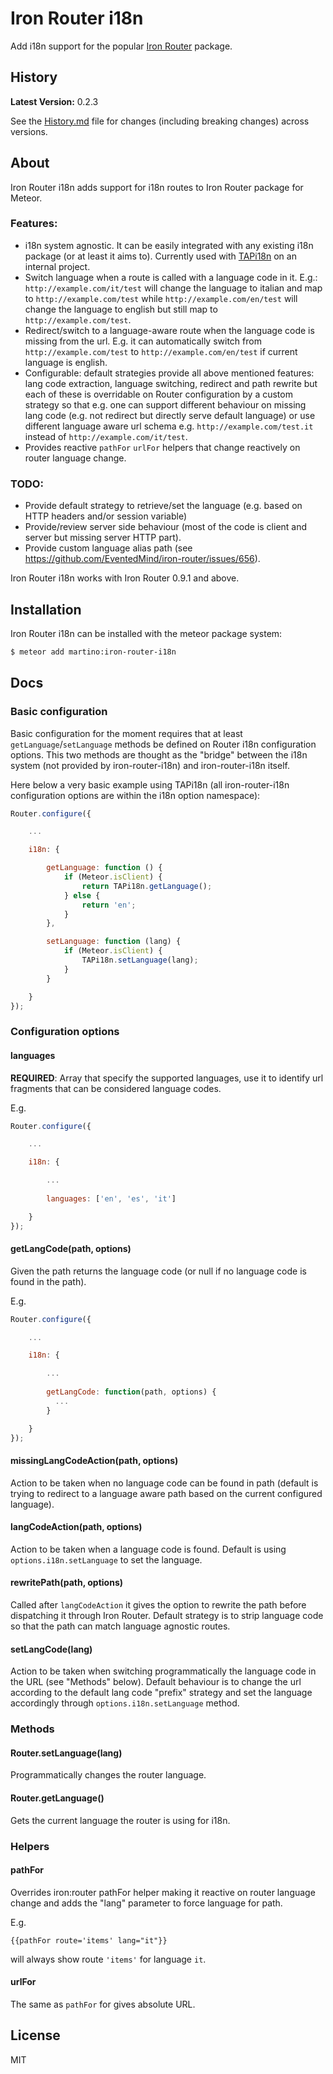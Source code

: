 # Iron Router i18n 

Add i18n support for the popular [Iron Router](http://atmospherejs.com/package/iron-router) package.


## History

**Latest Version:** 0.2.3

See the [History.md](https://github.com/yoolab/iron-router-i18n/blob/master/History.md) file for changes (including breaking changes) across
versions.

## About

Iron Router i18n adds support for i18n routes to Iron Router package for Meteor.

### Features:

* i18n system agnostic. It can be easily integrated with any existing i18n package (or at least it aims to).
Currently used with [TAPi18n](http://atmospherejs.com/package/tap-i18n) on an internal project.
* Switch language when a route is called with a language code in it. E.g.: `http://example.com/it/test` 
will change the language to italian and map to ``http://example.com/test`` while `http://example.com/en/test` will 
change the language to english but still map to `http://example.com/test`. 
* Redirect/switch to a language-aware route when the language code is missing from the url. E.g. it can automatically 
switch from `http://example.com/test` to `http://example.com/en/test` if current language is english.
* Configurable: default strategies provide all above mentioned features: lang code extraction, language switching, 
redirect and path rewrite but each of these is overridable on Router configuration by a custom strategy so that 
e.g. one can support different behaviour on missing lang code (e.g. not redirect but directly serve default language) 
or use different language aware url schema e.g. `http://example.com/test.it` instead of `http://example.com/it/test`.
* Provides reactive `pathFor` `urlFor` helpers that change reactively on router language change.


### TODO:

* Provide default strategy to retrieve/set the language (e.g. based on HTTP headers and/or session variable)
* Provide/review server side behaviour (most of the code is client and server but missing server HTTP part).
* Provide custom language alias path (see https://github.com/EventedMind/iron-router/issues/656).


Iron Router i18n works with Iron Router 0.9.1 and above.


##  Installation

Iron Router i18n can be installed with the meteor package system:

``` sh
$ meteor add martino:iron-router-i18n
```

## Docs

### Basic configuration

Basic configuration for the moment requires that at least `getLanguage`/`setLanguage` methods be defined on
Router i18n configuration options. This two methods are thought as the "bridge" between the i18n system (not provided
by iron-router-i18n) and iron-router-i18n itself.

Here below a very basic example using TAPi18n (all iron-router-i18n configuration options are within the i18n option
namespace):

```javascript
Router.configure({

    ...

    i18n: {

        getLanguage: function () {
            if (Meteor.isClient) {
                return TAPi18n.getLanguage();
            } else {
                return 'en';
            }
        },

        setLanguage: function (lang) {
            if (Meteor.isClient) {
                TAPi18n.setLanguage(lang);
            }
        }

    }
});
```

### Configuration options

#### languages

**REQUIRED**: Array that specify the supported languages, use it to identify url fragments that can be considered language codes.

E.g.

```javascript
Router.configure({

    ...

    i18n: {

        ...
        
        languages: ['en', 'es', 'it']

    }
});
```

#### getLangCode(path, options)

Given the path returns the language code (or null if no language code is found in the path).

E.g.

```javascript
Router.configure({

    ...

    i18n: {

        ...
        
        getLangCode: function(path, options) {
          ...
        }

    }
});
```

#### missingLangCodeAction(path, options)

Action to be taken when no language code can be found in path (default is trying to redirect to a language aware path
based on the current configured language).


#### langCodeAction(path, options)

Action to be taken when a language code is found. Default is using ``options.i18n.setLanguage`` to set the language.


#### rewritePath(path, options)

Called after ``langCodeAction`` it gives the option to rewrite the path before dispatching it through Iron Router.
Default strategy is to strip language code so that the path can match language agnostic routes.


#### setLangCode(lang)

Action to be taken when switching programmatically the language code in the URL (see "Methods" below). Default behaviour
is to change the url according to the default lang code "prefix" strategy and set the language accordingly through 
``options.i18n.setLanguage``
method.


### Methods

#### Router.setLanguage(lang)

Programmatically changes the router language.


#### Router.getLanguage()

Gets the current language the router is using for i18n.

### Helpers

#### pathFor
Overrides iron:router pathFor helper making it reactive on router language change and adds the "lang" parameter 
to force language for path. 

E.g.

`{{pathFor route='items' lang="it"}}`

will always show route `'items'` for language `it`.

#### urlFor

The same as `pathFor` for gives absolute URL.

## License

MIT
